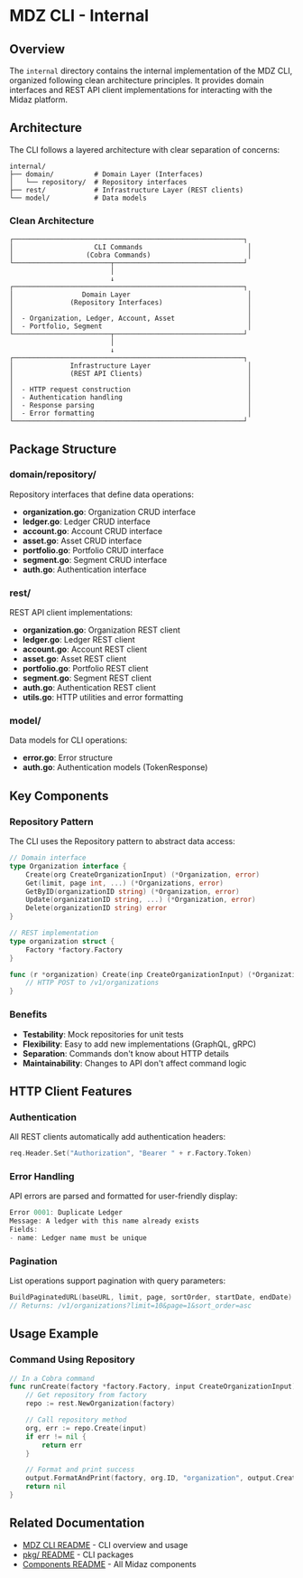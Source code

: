 # MDZ CLI - Internal

## Overview

The `internal` directory contains the internal implementation of the MDZ CLI, organized following clean architecture principles. It provides domain interfaces and REST API client implementations for interacting with the Midaz platform.

## Architecture

The CLI follows a layered architecture with clear separation of concerns:

```
internal/
├── domain/          # Domain Layer (Interfaces)
│   └── repository/  # Repository interfaces
├── rest/            # Infrastructure Layer (REST clients)
└── model/           # Data models
```

### Clean Architecture

```
┌─────────────────────────────────────────────────────────┐
│                    CLI Commands                          │
│                  (Cobra Commands)                        │
└────────────────────────┬────────────────────────────────┘
                         │
                         ↓
┌─────────────────────────────────────────────────────────┐
│                 Domain Layer                             │
│              (Repository Interfaces)                     │
│                                                          │
│  - Organization, Ledger, Account, Asset                  │
│  - Portfolio, Segment                                    │
└────────────────────────┬────────────────────────────────┘
                         │
                         ↓
┌─────────────────────────────────────────────────────────┐
│              Infrastructure Layer                        │
│              (REST API Clients)                          │
│                                                          │
│  - HTTP request construction                             │
│  - Authentication handling                               │
│  - Response parsing                                      │
│  - Error formatting                                      │
└─────────────────────────────────────────────────────────┘
```

## Package Structure

### domain/repository/

Repository interfaces that define data operations:

- **organization.go**: Organization CRUD interface
- **ledger.go**: Ledger CRUD interface
- **account.go**: Account CRUD interface
- **asset.go**: Asset CRUD interface
- **portfolio.go**: Portfolio CRUD interface
- **segment.go**: Segment CRUD interface
- **auth.go**: Authentication interface

### rest/

REST API client implementations:

- **organization.go**: Organization REST client
- **ledger.go**: Ledger REST client
- **account.go**: Account REST client
- **asset.go**: Asset REST client
- **portfolio.go**: Portfolio REST client
- **segment.go**: Segment REST client
- **auth.go**: Authentication REST client
- **utils.go**: HTTP utilities and error formatting

### model/

Data models for CLI operations:

- **error.go**: Error structure
- **auth.go**: Authentication models (TokenResponse)

## Key Components

### Repository Pattern

The CLI uses the Repository pattern to abstract data access:

```go
// Domain interface
type Organization interface {
    Create(org CreateOrganizationInput) (*Organization, error)
    Get(limit, page int, ...) (*Organizations, error)
    GetByID(organizationID string) (*Organization, error)
    Update(organizationID string, ...) (*Organization, error)
    Delete(organizationID string) error
}

// REST implementation
type organization struct {
    Factory *factory.Factory
}

func (r *organization) Create(inp CreateOrganizationInput) (*Organization, error) {
    // HTTP POST to /v1/organizations
}
```

### Benefits

- **Testability**: Mock repositories for unit tests
- **Flexibility**: Easy to add new implementations (GraphQL, gRPC)
- **Separation**: Commands don't know about HTTP details
- **Maintainability**: Changes to API don't affect command logic

## HTTP Client Features

### Authentication

All REST clients automatically add authentication headers:

```go
req.Header.Set("Authorization", "Bearer " + r.Factory.Token)
```

### Error Handling

API errors are parsed and formatted for user-friendly display:

```go
Error 0001: Duplicate Ledger
Message: A ledger with this name already exists
Fields:
- name: Ledger name must be unique
```

### Pagination

List operations support pagination with query parameters:

```go
BuildPaginatedURL(baseURL, limit, page, sortOrder, startDate, endDate)
// Returns: /v1/organizations?limit=10&page=1&sort_order=asc
```

## Usage Example

### Command Using Repository

```go
// In a Cobra command
func runCreate(factory *factory.Factory, input CreateOrganizationInput) error {
    // Get repository from factory
    repo := rest.NewOrganization(factory)

    // Call repository method
    org, err := repo.Create(input)
    if err != nil {
        return err
    }

    // Format and print success
    output.FormatAndPrint(factory, org.ID, "organization", output.Created)
    return nil
}
```

## Related Documentation

- [MDZ CLI README](../README.md) - CLI overview and usage
- [pkg/ README](../pkg/README.md) - CLI packages
- [Components README](../../README.md) - All Midaz components
